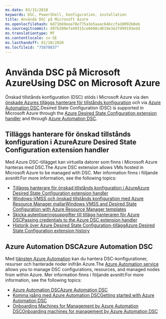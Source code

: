 ```yaml
---
ms.date: 03/15/2018
keywords: DSC, PowerShell, konfiguration, installation
title: Använda DSC på Microsoft Azure
ms.openlocfilehash: 6d71b69eea78e775a3e5aaac64bccfa10092b8e6
ms.sourcegitcommit: d97b200e7a49315ce6608cd619e3e2fd99193edd
ms.translationtype: MT
ms.contentlocale: sv-SE
ms.lasthandoff: 01/10/2020
ms.locfileid: "75870837"
---
```

# <a name="using-dsc-on-microsoft-azure"></a><span data-ttu-id="bb3a9-103">Använda DSC på Microsoft Azure</span><span class="sxs-lookup"><span data-stu-id="bb3a9-103">Using DSC on Microsoft Azure</span></span>

<span data-ttu-id="bb3a9-104">Önskad tillstånds konfiguration (DSC) stöds i Microsoft Azure via den [önskade Azures tilläggs hanterare för tillstånds konfiguration](/azure/virtual-machines/extensions/dsc-overview) och via [Azure Automation DSC](/azure/automation/automation-dsc-overview).</span><span class="sxs-lookup"><span data-stu-id="bb3a9-104">Desired State Configuration (DSC) is supported in Microsoft Azure through the [Azure Desired State Configuration extension handler](/azure/virtual-machines/extensions/dsc-overview) and through [Azure Automation DSC](/azure/automation/automation-dsc-overview).</span></span>

## <a name="azure-desired-state-configuration-extension-handler"></a><span data-ttu-id="bb3a9-105">Tilläggs hanterare för önskad tillstånds konfiguration i Azure</span><span class="sxs-lookup"><span data-stu-id="bb3a9-105">Azure Desired State Configuration extension handler</span></span>

<span data-ttu-id="bb3a9-106">Med Azure DSC-tillägget kan virtuella datorer som finns i Microsoft Azure hanteras med DSC.</span><span class="sxs-lookup"><span data-stu-id="bb3a9-106">The Azure DSC extension allows VMs hosted in Microsoft Azure to be managed with DSC.</span></span> <span data-ttu-id="bb3a9-107">Mer information finns i följande avsnitt:</span><span class="sxs-lookup"><span data-stu-id="bb3a9-107">For more information, see the following topics:</span></span>

- [<span data-ttu-id="bb3a9-108">Tilläggs hanterare för önskad tillstånds konfiguration i Azure</span><span class="sxs-lookup"><span data-stu-id="bb3a9-108">Azure Desired State Configuration extension handler</span></span>](/azure/virtual-machines/extensions/dsc-overview)
- [<span data-ttu-id="bb3a9-109">Windows-VMSS och önskad tillstånds konfiguration med Azure Resource Manager mallar</span><span class="sxs-lookup"><span data-stu-id="bb3a9-109">Windows VMSS and Desired State Configuration with Azure Resource Manager templates</span></span>](/azure/virtual-machines/extensions/dsc-template)
- [<span data-ttu-id="bb3a9-110">Skicka autentiseringsuppgifter till tillägg hanteraren för Azure DSC</span><span class="sxs-lookup"><span data-stu-id="bb3a9-110">Passing credentials to the Azure DSC extension handler</span></span>](/azure/virtual-machines/extensions/dsc-credentials)
- [<span data-ttu-id="bb3a9-111">Historik över Azure Desired State Configuration-tillägg</span><span class="sxs-lookup"><span data-stu-id="bb3a9-111">Azure Desired State Configuration extension history</span></span>](azureDscexthistory.md)

## <a name="azure-automation-dsc"></a><span data-ttu-id="bb3a9-112">Azure Automation DSC</span><span class="sxs-lookup"><span data-stu-id="bb3a9-112">Azure Automation DSC</span></span>

<span data-ttu-id="bb3a9-113">Med [tjänsten Azure Automation](https://azure.microsoft.com/services/automation/) kan du hantera DSC-konfigurationer, resurser och hanterade noder inifrån Azure.</span><span class="sxs-lookup"><span data-stu-id="bb3a9-113">The [Azure Automation service](https://azure.microsoft.com/services/automation/) allows you to manage DSC configurations, resources, and managed nodes from within Azure.</span></span> <span data-ttu-id="bb3a9-114">Mer information finns i följande avsnitt:</span><span class="sxs-lookup"><span data-stu-id="bb3a9-114">For more information, see the following topics:</span></span>

- [<span data-ttu-id="bb3a9-115">Azure Automation DSC</span><span class="sxs-lookup"><span data-stu-id="bb3a9-115">Azure Automation DSC</span></span>](/azure/automation/automation-dsc-overview)
- [<span data-ttu-id="bb3a9-116">Komma igång med Azure Automation DSC</span><span class="sxs-lookup"><span data-stu-id="bb3a9-116">Getting started with Azure Automation DSC</span></span>](/azure/automation/automation-dsc-getting-started)
- [<span data-ttu-id="bb3a9-117">Onboarding Machines for Management by Azure Automation DSC</span><span class="sxs-lookup"><span data-stu-id="bb3a9-117">Onboarding machines for management by Azure Automation DSC</span></span>](/azure/automation/automation-dsc-onboarding)